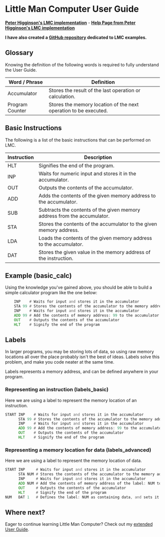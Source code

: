 Little Man Computer User Guide
==============================

**[Peter Higginson's LMC implementation](http://peterhigginson.co.uk/LMC/)** -
**[Help Page from Peter Higginson's LMC implementation](http://peterhigginson.co.uk/LMC/help.html)**

**I have also created a [GitHub repository](https://github.com/mbs-cs/lmc-examples) dedicated to LMC examples.**

## Glossary

Knowing the definition of the following words is required to fully understand the User Guide.

<table class="table table-striped table-hover">
    <thead>
        <tr>
            <th>Word / Phrase</th>
            <th>Definition</th>
        </tr>
    </thead>
    <tbody>
        <tr>
            <td>Accumulator</td>
            <td>Stores the result of the last operation or calculation.</td>
        </tr>
        <tr>
            <td>Program Counter</td>
            <td>Stores the memory location of the next operation to be executed.</td>
        </tr>
    </tbody>
</table>

## Basic Instructions

The following is a list of the basic instructions that can be performed on LMC.

<table class="table table-striped table-hover">
    <thead>
        <tr>
            <th>Instruction</th>
            <th>Description</th>
        </tr>
    </thead>
    <tbody>
        <tr>
            <td>HLT</td>
            <td>Signifies the end of the program.</td>
        </tr>
        <tr>
            <td>INP</td>
            <td>Waits for numeric input and stores it in the accumulator.</td>
        </tr>
        <tr>
            <td>OUT</td>
            <td>Outputs the contents of the accumulator.</td>
        </tr>
        <tr>
            <td>ADD</td>
            <td>Adds the contents of the given memory address to the accumulator.</td>
        </tr>
        <tr>
            <td>SUB</td>
            <td>Subtracts the contents of the given memory address from the accumulator.</td>
        </tr>
        <tr>
            <td>STA</td>
            <td>Stores the contents of the accumulator to the given memory address.</td>
        </tr>
        <tr>
            <td>LDA</td>
            <td>Loads the contents of the given memory address to the accumulator.</td>
        </tr>
        <tr>
            <td>DAT</td>
            <td>Stores the given value in the memory address of the instruction.</td>
        </tr>
    </tbody>
</table>

## Example (basic_calc)

Using the knowledge you've gained above, you should be able to build a simple calculator program like the one below:

```asm
    INP    # Waits for input and stores it in the accumulator
    STA 99 # Stores the contents of the accumulator to the memory address: 99 
    INP    # Waits for input and stores it in the accumulator
    ADD 99 # Add the contents of memory address: 99 to the accumulator
    OUT    # Outputs the contents of the accumulator
    HLT    # Signify the end of the program
```

## Labels

In larger programs, you may be storing lots of data, so using raw memory locations all over the place probably isn't the best of ideas. Labels 
solve this problem, and make you code neater at the same time.

Labels represents a memory address, and can be defined anywhere in your program.

### Representing an instruction (labels_basic)

Here we are using a label to represent the memory location of an instruction.

```asm
START INP    # Waits for input and stores it in the accumulator
      STA 99 # Stores the contents of the accumulator to the memory address: 99 
      INP    # Waits for input and stores it in the accumulator
      ADD 99 # Add the contents of memory address: 99 to the accumulator
      OUT    # Outputs the contents of the accumulator
      HLT    # Signify the end of the program
```

### Representing a memory location for data (labels_advanced)

Here we are using a label to represent the memory location of data.

```asm
START INP     # Waits for input and stores it in the accumulator
      STA NUM # Stores the contents of the accumulator to the memory address of the label: NUM
      INP     # Waits for input and stores it in the accumulator
      ADD NUM # Add the contents of memory address of the label: NUM to the accumulator
      OUT     # Outputs the contents of the accumulator
      HLT     # Signify the end of the program
NUM   DAT 1   # Defines the label: NUM as containing data, and sets it to a preset of 1
```

## Where next?

Eager to continue learning Little Man Computer? Check out my [extended User Guide](./advanced/).
